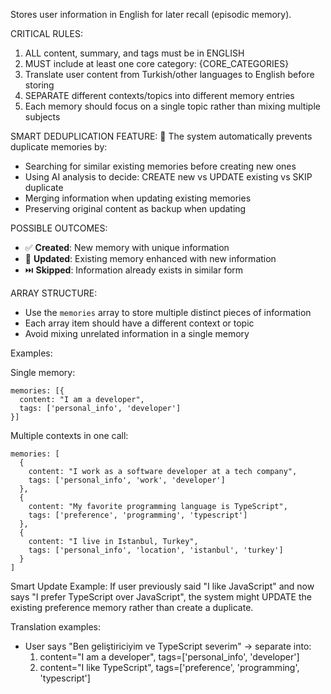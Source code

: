Stores user information in English for later recall (episodic memory).

CRITICAL RULES:
1. ALL content, summary, and tags must be in ENGLISH
2. MUST include at least one core category: {CORE_CATEGORIES}
3. Translate user content from Turkish/other languages to English before storing
4. SEPARATE different contexts/topics into different memory entries
5. Each memory should focus on a single topic rather than mixing multiple subjects

SMART DEDUPLICATION FEATURE:
🧠 The system automatically prevents duplicate memories by:
- Searching for similar existing memories before creating new ones
- Using AI analysis to decide: CREATE new vs UPDATE existing vs SKIP duplicate
- Merging information when updating existing memories
- Preserving original content as backup when updating

POSSIBLE OUTCOMES:
- ✅ **Created**: New memory with unique information
- 🔄 **Updated**: Existing memory enhanced with new information  
- ⏭️ **Skipped**: Information already exists in similar form

ARRAY STRUCTURE:
- Use the `memories` array to store multiple distinct pieces of information
- Each array item should have a different context or topic
- Avoid mixing unrelated information in a single memory

Examples:

Single memory:
```
memories: [{
  content: "I am a developer",
  tags: ['personal_info', 'developer']
}]
```

Multiple contexts in one call:
```
memories: [
  {
    content: "I work as a software developer at a tech company",
    tags: ['personal_info', 'work', 'developer']
  },
  {
    content: "My favorite programming language is TypeScript",
    tags: ['preference', 'programming', 'typescript']
  },
  {
    content: "I live in Istanbul, Turkey",
    tags: ['personal_info', 'location', 'istanbul', 'turkey']
  }
]
```

Smart Update Example:
If user previously said "I like JavaScript" and now says "I prefer TypeScript over JavaScript", the system might UPDATE the existing preference memory rather than create a duplicate.

Translation examples:
- User says "Ben geliştiriciyim ve TypeScript severim" → separate into:
  1. content="I am a developer", tags=['personal_info', 'developer']
  2. content="I like TypeScript", tags=['preference', 'programming', 'typescript']